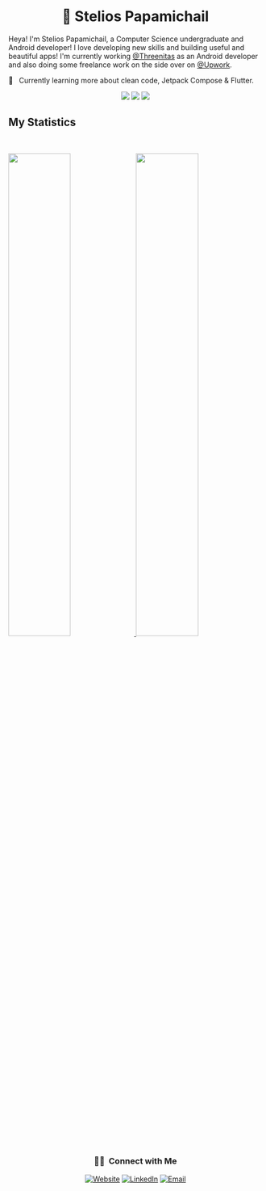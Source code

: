 <h1 align="center">
  <b>👋 Stelios Papamichail</b>
</h1>

Heya! I'm Stelios Papamichail, a Computer Science undergraduate and Android developer! I love developing new skills and building useful and beautiful apps! I'm currently working [@Threenitas](https://www.threenitas.com) as an Android developer and also doing some freelance work on the side over on [@Upwork](https://www.upwork.com/freelancers/~018d3f860b95104974).

🌱 &nbsp; Currently learning more about clean code, Jetpack Compose & Flutter.
<br>

<p>
<div align="center">
  <img src="https://img.shields.io/badge/-Kotlin-CAB8FF?style=for-the-badge&logo=kotlin&logoColor=CAB8FF&labelColor=282828">
  <img src="https://img.shields.io/badge/-Java-EBD8B7?style=for-the-badge&logo=Java&logoColor=EBD8B7&labelColor=282828">
  <img src="https://img.shields.io/badge/-Android-98b982?style=for-the-badge&logo=Android&logoColor=98b982&labelColor=282828">
</div>
</p>

## My Statistics

<br/>
<p align="left">
  <a href="https://www.steliospapamichail.com/">
  <img width="49.5%" src="https://github-readme-stats.vercel.app/api?username=SteliosPapamichail&show_icons=true&theme=gruvbox&hide_border=true" />
    <img width="49.5%" src="https://github-readme-streak-stats.herokuapp.com/?user=SteliosPapamichail&theme=gruvbox&hide_border=true" />
  </a>
</p>
<br>

<!--[![Activity Graph](https://activity-graph.herokuapp.com/graph?username=SteliosPapamichail&custom_title=My%20Contributions%20graph&theme=gruvbox&bg_color=282828&hide_border=true&line=d1a01f&point=c58545)](https://www.steliospapamichail.com)-->

<div align="center"> <h3> 🤝🏻 &nbsp;Connect with Me </h3> </div>

<p align="center">
<a href="https://www.steliospapamichail.com/"><img alt="Website" src="https://img.shields.io/badge/Website-www.steliospapamichail.com-red?style=flat-square&logo=microsoft-edge&logoColor=white"></a>
<a href="https://www.linkedin.com/in/stelios-papamichail-821b2315b/"><img alt="LinkedIn" src="https://img.shields.io/badge/LinkedIn-Stelios%20Papamichail-blue?style=flat-square&logo=linkedin&logoColor=white"></a>
<a href="mailto:steliospapamichail@protonmail.com"><img alt="Email" src="https://img.shields.io/badge/Email-steliospapamichail@protonmail.com-9cf?style=flat-square&logo=protonmail&logoColor=white"></a>
</p>

